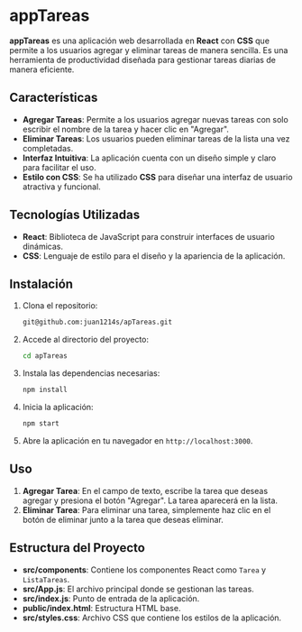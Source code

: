 
# appTareas

**appTareas** es una aplicación web desarrollada en **React** con **CSS** que permite a los usuarios agregar y eliminar tareas de manera sencilla. Es una herramienta de productividad diseñada para gestionar tareas diarias de manera eficiente.

## Características

- **Agregar Tareas**: Permite a los usuarios agregar nuevas tareas con solo escribir el nombre de la tarea y hacer clic en "Agregar".
- **Eliminar Tareas**: Los usuarios pueden eliminar tareas de la lista una vez completadas.
- **Interfaz Intuitiva**: La aplicación cuenta con un diseño simple y claro para facilitar el uso.
- **Estilo con CSS**: Se ha utilizado **CSS** para diseñar una interfaz de usuario atractiva y funcional.

## Tecnologías Utilizadas

- **React**: Biblioteca de JavaScript para construir interfaces de usuario dinámicas.
- **CSS**: Lenguaje de estilo para el diseño y la apariencia de la aplicación.

## Instalación

1. Clona el repositorio:

    ```bash
   git@github.com:juan1214s/apTareas.git
    ```

2. Accede al directorio del proyecto:

    ```bash
    cd apTareas
    ```

3. Instala las dependencias necesarias:

    ```bash
    npm install
    ```

4. Inicia la aplicación:

    ```bash
    npm start
    ```

5. Abre la aplicación en tu navegador en `http://localhost:3000`.

## Uso

1. **Agregar Tarea**: En el campo de texto, escribe la tarea que deseas agregar y presiona el botón "Agregar". La tarea aparecerá en la lista.
2. **Eliminar Tarea**: Para eliminar una tarea, simplemente haz clic en el botón de eliminar junto a la tarea que deseas eliminar.

## Estructura del Proyecto

- **src/components**: Contiene los componentes React como `Tarea` y `ListaTareas`.
- **src/App.js**: El archivo principal donde se gestionan las tareas.
- **src/index.js**: Punto de entrada de la aplicación.
- **public/index.html**: Estructura HTML base.
- **src/styles.css**: Archivo CSS que contiene los estilos de la aplicación.

